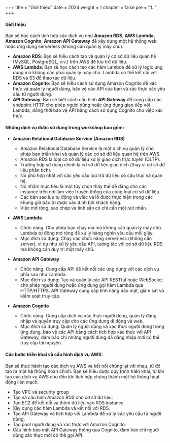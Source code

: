 +++
title = "Giới thiệu"
date = 2024
weight = 1
chapter = false
pre = "1. "
+++

#### Giới thiệu

Bạn sẽ học cách tích hợp các dịch vụ như **Amazon RDS**, **AWS Lambda**, **Amazon Cognito**, **Amazon API Gateway** để xây dựng một hệ thống web hoặc ứng dụng serverless (không cần quản lý máy chủ).

- **Amazon RDS**: Bạn sẽ hiểu cách tạo và quản lý cơ sở dữ liệu quan hệ (MySQL, PostgreSQL, v.v.) trên AWS để lưu trữ dữ liệu.
- **AWS Lambda**: Bạn sẽ học cách tạo các hàm Lambda để xử lý logic ứng dụng mà không cần phải quản lý máy chủ. Lambda có thể kết nối với RDS và S3 để thao tác dữ liệu.
- **Amazon Cognito**: Bạn sẽ hiểu cách sử dụng Amazon Cognito để xác thực và quản lý người dùng, bảo vệ các API của bạn và xác thực các yêu cầu từ người dùng.
- **API Gateway**: Bạn sẽ biết cách cấu hình **API Gateway** để cung cấp các endpoint HTTP cho phép người dùng hoặc ứng dụng giao tiếp với Lambda, đồng thời bảo vệ API bằng cách sử dụng Cognito cho việc xác thực.

#### Những dịch vụ được sử dụng trong workshop bao gồm:

- **Amazon Relational Database Service (Amazon RDS)**

  - Amazon Relational Database Service là một dịch vụ quản lý cho phép bạn triển khai và quản lý các cơ sở dữ liệu quan hệ trên AWS.
  - Amazon RDS là loại cơ sở dữ liệu xử lý giao dịch trực tuyến (OLTP).
  - Trường hợp sử dụng chính là cơ sở dữ liệu giao dịch (thay vì cơ sở dữ liệu phân tích).
  - Nó phù hợp nhất với các yêu cầu lưu trữ dữ liệu có cấu trúc và quan hệ.
  - Nó nhằm mục tiêu là một tùy chọn thay thế dễ dàng cho các instance trên nơi làm việc truyền thống của cùng loại cơ sở dữ liệu.
  - Các bản sao lưu tự động và việc vá lỗ được thực hiện trong các khung giờ bảo trì được xác định bởi khách hàng.
  - Việc mở rộng, sao chép và tính sẵn có chỉ cần một nút nhấn.

- **AWS Lambda**

  - Chức năng: Cho phép bạn chạy mã mà không cần quản lý máy chủ. Lambda tự động mở rộng để xử lý hàng nghìn yêu cầu mỗi giây.
  - Mục đích sử dụng: Chạy các chức năng serverless (không cần server), ví dụ như xử lý yêu cầu API, tương tác với cơ sở dữ liệu RDS mà không cần duy trì một máy chủ.

- **Amazon API Gateway**

  - Chức năng: Cung cấp API để kết nối các ứng dụng với các dịch vụ phía sau như Lambda.
  - Mục đích sử dụng: Tạo và quản lý các API RESTful hoặc WebSocket cho phép người dùng hoặc ứng dụng gọi hàm Lambda qua HTTP/HTTPS. API Gateway cung cấp tính năng bảo mật, giám sát và kiểm soát truy cập.

- **Amazon Cognito**

  - Chức năng: Cung cấp dịch vụ xác thực người dùng, quản lý đăng nhập và quyền truy cập cho các ứng dụng di động và web.
  - Mục đích sử dụng: Quản lý người dùng và xác thực người dùng trong ứng dụng, bảo vệ các API bằng cách tích hợp xác thực với API Gateway, đảm bảo chỉ những người dùng đã đăng nhập mới có thể truy cập tài nguyên.

#### Các bước triển khai và cấu hình dịch vụ AWS:

Bạn sẽ thực hành tạo các dịch vụ AWS và kết nối chúng lại với nhau, từ đó tạo ra một hệ thống hoàn chỉnh. Bạn sẽ hiểu được quy trình triển khai, từ khi tạo các dịch vụ AWS cho đến khi tích hợp chúng thành một hệ thống hoạt động liền mạch.

- Tạo VPC và security group
- Tạo và cấu hình Amazon RDS cho cơ sở dữ liệu.
- Tạo EC2 để kết nối và thêm dữ liệu vào RDS instance
- Xây dựng các hàm Lambda và kết nối với RDS.
- Tạo API Gateway và tích hợp với Lambda để xử lý các yêu cầu từ người dùng.
- Tạo pool người dùng và xác thực với Amazon Cognito.
- Cấu hình bảo mật API Gateway thông qua Cognito, đảm bảo chỉ người dùng xác thực mới có thể gọi API.
